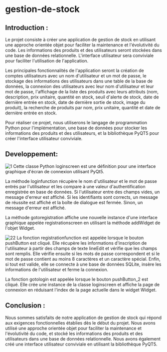 # gestion-de-stock
## Introduction :

Le projet consiste à créer une application de gestion de stock en utilisant une approche orientée objet pour faciliter la maintenance et l'évolutivité du code. Les informations des produits et des utilisateurs seront stockées dans une base de données relationnelle. L'interface utilisateur sera conviviale pour faciliter l'utilisation de l'application.

Les principales fonctionnalités de l'application seront la création de comptes utilisateurs avec un nom d'utilisateur et un mot de passe, le stockage des informations des utilisateurs dans une table de la base de données, la connexion des utilisateurs avec leur nom d'utilisateur et leur mot de passe, l'affichage de la liste des produits avec leurs attributs (nom, description, prix unitaire, quantité en stock, seuil d'alerte de stock, date de dernière entrée en stock, date de dernière sortie de stock, image du produit), la recherche de produits par nom, prix unitaire, quantité et date de dernière entrée en stock.

Pour réaliser ce projet, nous utiliserons le langage de programmation Python pour l'implémentation, une base de données pour stocker les informations des produits et des utilisateurs, et la bibliothèque PyQT5 pour créer l'interface utilisateur conviviale.

## Developpement:
![1](https://github.com/Roukny-anas/gestion-de-stock/assets/121769827/80084244-d576-480c-8253-ba02177d0f7a)
Cette classe Python loginscreen est une définition pour une interface graphique d'écran de connexion utilisant PyQt5.

La méthode loginfunction récupère le nom d'utilisateur et le mot de passe entrés par l'utilisateur et les compare à une valeur d'authentification enregistrée en base de données. Si l'utilisateur entre des champs vides, un message d'erreur est affiché. Si les identifiants sont corrects, un message de réussite est affiché et la boîte de dialogue est fermée. Sinon, un message d'erreur est affiché.

La méthode gotoregistration affiche une nouvelle instance d'une interface graphique appelée registrationscreen en utilisant la méthode addWidget de l'objet Widget.

![22](https://github.com/Roukny-anas/gestion-de-stock/assets/121769827/f4592a1e-2289-4b7d-bccf-f274ef231564)
La fonction registrationfunction est appelée lorsque le bouton pushButton est cliqué. Elle récupère les informations d'inscription de l'utilisateur à partir des champs de texte lineEdit et vérifie que les champs sont remplis. Elle vérifie ensuite si les mots de passe correspondent et si le mot de passe contient au moins 8 caractères et un caractère spécial. Enfin, si tout est valide, elle se connecte à une base de données SQLite, insère les informations de l'utilisateur et ferme la connexion.

La fonction gotologin est appelée lorsque le bouton pushButton_2 est cliqué. Elle crée une instance de la classe loginscreen et affiche la page de connexion en réduisant l'index de la page actuelle dans le widget Widget.

## Conclusion :

Nous sommes satisfaits de notre application de gestion de stock qui répond aux exigences fonctionnelles établies dès le début du projet. Nous avons utilisé une approche orientée objet pour faciliter la maintenance et l'évolutivité du code, et stocké les informations des produits et des utilisateurs dans une base de données relationnelle. Nous avons également créé une interface utilisateur conviviale en utilisant la bibliothèque PyQT5.

